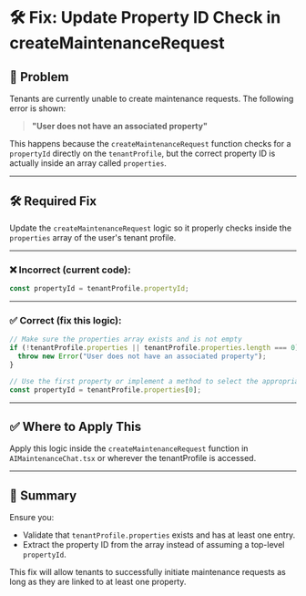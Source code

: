 
# 🛠️ Fix: Update Property ID Check in createMaintenanceRequest

## 🧩 Problem

Tenants are currently unable to create maintenance requests. The following error is shown:

> **"User does not have an associated property"**

This happens because the `createMaintenanceRequest` function checks for a `propertyId` directly on the `tenantProfile`, but the correct property ID is actually inside an array called `properties`.

---

## 🛠️ Required Fix

Update the `createMaintenanceRequest` logic so it properly checks inside the `properties` array of the user's tenant profile.

---

### ❌ Incorrect (current code):
```ts
const propertyId = tenantProfile.propertyId;
```

---

### ✅ Correct (fix this logic):
```ts
// Make sure the properties array exists and is not empty
if (!tenantProfile.properties || tenantProfile.properties.length === 0) {
  throw new Error("User does not have an associated property");
}

// Use the first property or implement a method to select the appropriate one
const propertyId = tenantProfile.properties[0];
```

---

## ✅ Where to Apply This

Apply this logic inside the `createMaintenanceRequest` function in `AIMaintenanceChat.tsx` or wherever the tenantProfile is accessed.

---

## 📌 Summary

Ensure you:
- Validate that `tenantProfile.properties` exists and has at least one entry.
- Extract the property ID from the array instead of assuming a top-level `propertyId`.

This fix will allow tenants to successfully initiate maintenance requests as long as they are linked to at least one property.
